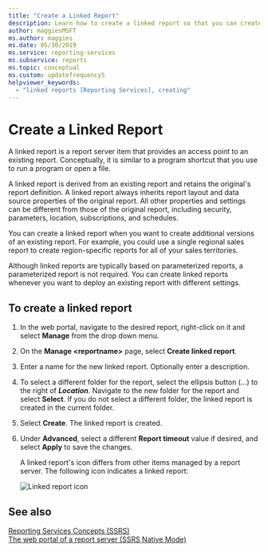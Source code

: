 ```yaml
---
title: "Create a Linked Report"
description: Learn how to create a linked report so that you can create additional versions of an existing report.
author: maggiesMSFT
ms.author: maggies
ms.date: 05/30/2019
ms.service: reporting-services
ms.subservice: reports
ms.topic: conceptual
ms.custom: updatefrequency5
helpviewer_keywords:
  - "linked reports [Reporting Services], creating"
---
```

# Create a Linked Report
  A linked report is a report server item that provides an access point to an existing report. Conceptually, it is similar to a program shortcut that you use to run a program or open a file.  
  
 A linked report is derived from an existing report and retains the original's report definition. A linked report always inherits report layout and data source properties of the original report. All other properties and settings can be different from those of the original report, including security, parameters, location, subscriptions, and schedules.  
  
 You can create a linked report when you want to create additional versions of an existing report. For example, you could use a single regional sales report to create region-specific reports for all of your sales territories.  
  
 Although linked reports are typically based on parameterized reports, a parameterized report is not required. You can create linked reports whenever you want to deploy an existing report with different settings.  
  
## To create a linked report  
  
1. In the web portal, navigate to the desired report, right-click on it and  select **Manage** from the drop down menu.

2. On the **Manage \<reportname\>** page, select **Create linked report**.  
  
3. Enter a name for the new linked report. Optionally enter a description.  
  
4. To select a different folder for the report, select the ellipsis button (...) to the right of ***Location***.  Navigate to the new folder for the report and select **Select**. If you do not select a different folder, the linked report is created in the current folder.  
  
5. Select **Create**. The linked report is created.  

6. Under **Advanced**, select a different **Report timeout** value if desired, and select **Apply** to save the changes.
  
     A linked report's icon differs from other items managed by a report server. The following icon indicates a linked report:  
  
     ![Linked report icon](../../reporting-services/report-server/media/hlp-16linked.gif "Linked report icon")  
  
## See also  

 [Reporting Services Concepts &#40;SSRS&#41;](../../reporting-services/reporting-services-concepts-ssrs.md)  
 [The web portal of a report server (SSRS Native Mode)](../../reporting-services/web-portal-ssrs-native-mode.md)
  
